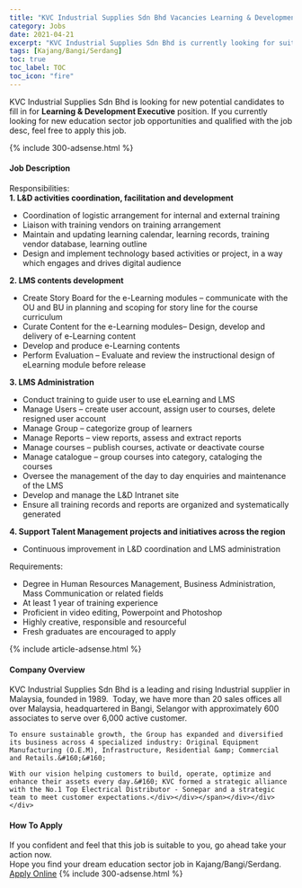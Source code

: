 ```yaml
---
title: "KVC Industrial Supplies Sdn Bhd Vacancies Learning & Development Executive" 
category: Jobs 
date: 2021-04-21 
excerpt: "KVC Industrial Supplies Sdn Bhd is currently looking for suitable person to fill in the Learning & Development Executive which positioned at Kajang/Bangi/Serdang" 
tags: [Kajang/Bangi/Serdang] 
toc: true 
toc_label: TOC 
toc_icon: "fire" 
--- 
```


<p>KVC Industrial Supplies Sdn Bhd is looking for new potential candidates to fill in for <b>Learning & Development Executive</b> position. If you currently looking for new education sector job opportunities and qualified with the job desc, feel free to apply this job.
</p>{% include 300-adsense.html %} 
<div><div><h4>Job Description</h4></div><div><div><span><div><div>Responsibilities:</div><div><strong>1. L&amp;D activities coordination, facilitation and development</strong></div><ul><li>Coordination of logistic arrangement for internal and external training</li><li>Liaison with training vendors on training arrangement</li><li>Maintain and updating learning calendar, learning records, training vendor database, learning outline</li><li>Design and implement technology based activities or project, in a way which engages and drives digital audience</li></ul><div><strong>2. LMS contents development</strong></div><ul><li>Create Story Board for the e-Learning modules &#8211; communicate with the OU and BU in planning and scoping for story line for the course curriculum</li><li>Curate Content for the e-Learning modules&#8211; Design, develop and delivery of e-Learning content</li><li>Develop and produce e-Learning contents</li><li>Perform Evaluation &#8211; Evaluate and review the instructional design of eLearning module before release</li></ul><div><strong>3. LMS Administration</strong></div><ul><li>Conduct training to guide user to use eLearning and LMS</li><li>Manage Users &#8211; create user account, assign user to courses, delete resigned user account</li><li>Manage Group &#8211; categorize group of learners</li><li>Manage Reports &#8211; view reports, assess and extract reports</li><li>Manage courses &#8211; publish courses, activate or deactivate course</li><li>Manage catalogue &#8211; group courses into category, cataloging the courses</li><li>Oversee the management of the day to day enquiries and maintenance of the LMS</li><li>Develop and manage the L&amp;D Intranet site</li><li>Ensure all training records and reports are organized and systematically generated</li></ul><div><strong>4. Support Talent Management projects and initiatives across the region</strong></div><ul><li>Continuous improvement in L&amp;D coordination and LMS administration</li></ul><div>Requirements:</div><ul><li>Degree in Human Resources Management, Business Administration, Mass Communication or related fields</li><li>At least 1 year of training experience</li><li>Proficient in video editing, Powerpoint and Photoshop</li><li>Highly creative, responsible and resourceful</li><li>Fresh graduates are encouraged to apply</li></ul></div></span></div></div></div> 
{% include article-adsense.html %} 
<div><div><h4>Company Overview</h4></div><div><div><span><div><div>
	KVC Industrial Supplies Sdn Bhd is a leading and rising Industrial supplier in Malaysia, founded in 1989.&#160; Today, we have more than 20 sales offices all over Malaysia, headquartered in Bangi, Selangor with approximately 600 associates to serve over 6,000 active customer.
	
	To ensure sustainable growth, the Group has expanded and diversified its business across 4 specialized industry: Original Equipment Manufacturing (O.E.M), Infrastructure, Residential &amp; Commercial and Retails.&#160;&#160;
	
	With our vision helping customers to build, operate, optimize and enhance their assets every day.&#160; KVC formed a strategic alliance with the No.1 Top Electrical Distributor - Sonepar and a strategic team to meet customer expectations.</div></div></span></div></div></div> 
#### How To Apply 
If you confident and feel that this job is suitable to you, go ahead take your action now. <br/> 
Hope you find your dream education sector job in Kajang/Bangi/Serdang. <br/> 
<a href="https://www.jobstreet.com.my/en/job/learning-development-executive-4543510?jobId=jobstreet-my-job-4543510" class="btn btn--info" target="_blank" rel="nofollow noopenner">Apply Online</a> 
{% include 300-adsense.html %} 